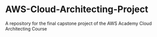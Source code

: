 # AWS-Cloud-Architecting-Project
A repository for the final capstone project of the AWS Academy Cloud Architecting Course
